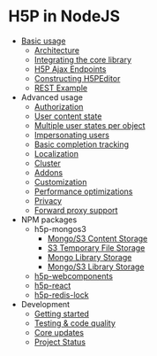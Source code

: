 # H5P in NodeJS

- [Basic usage](usage/usage.md)
  * [Architecture](usage/architecture.md)  
  * [Integrating the core library](usage/integrating.md)
  * [H5P Ajax Endpoints](usage/ajax-endpoints.md)
  * [Constructing H5PEditor](usage/h5p-editor-constructor.md)  
  * [REST Example](examples/rest/README.md)
- Advanced usage
  * [Authorization](advanced/authorization.md)
  * [User content state](advanced/user-content-state.md)
  * [Multiple user states per object](advanced/context-ids.md)
  * [Impersonating users](advanced/impersonation.md)
  * [Basic completion tracking](advanced/completion-tracking.md)
  * [Localization](advanced/localization.md)
  * [Cluster](advanced/cluster.md)
  * [Addons](advanced/addons.md)
  * [Customization](advanced/customization.md)
  * [Performance optimizations](advanced/performance-optimizations.md)
  * [Privacy](advanced/privacy.md)
  * [Forward proxy support](advanced/proxy.md)
- NPM packages
  - h5p-mongos3
    * [Mongo/S3 Content Storage](packages/h5p-mongos3/mongo-s3-content-storage.md)
    * [S3 Temporary File Storage](packages/h5p-mongos3/s3-temporary-file-storage.md)
    * [Mongo Library Storage](packages/h5p-mongos3/mongo-library-storage.md)
    * [Mongo/S3 Library Storage](packages/h5p-mongos3/mongo-s3-library-storage.md)
  - [h5p-webcomponents](packages/h5p-webcomponents.md)
  - [h5p-react](packages/h5p-react.md)
  - [h5p-redis-lock](packages/h5p-redis-lock.md)
- Development
  * [Getting started](development/getting-started.md)
  * [Testing & code quality](development/testing-quality.md)
  * [Core updates](development/core-updates.md)
  * [Project Status](development/status.md)
